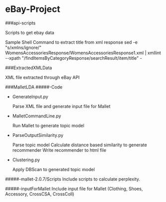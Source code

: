 eBay-Project
=========
###api-scripts

Scripts to get ebay data

Sample Shell Command to extract title from xml response
sed -e "s/xmlns/ignore/" WomensAccessoriesResponse/WomensAccessoriesResponse1.xml | xmllint --xpath "/findItemsByCategoryResponse/searchResult/item/title" -

###ExtractedXMLData

XML file extracted through eBay API

###MalletLDA
#####-Code
  * GenerateInput.py 
  
    Parse XML file and generate input file for Mallet
  * MalletCommandLine.py
  
    Run Mallet to generate topic model
  * ParseOutputSimilarity.py
  
    Parse topic model
    Calculate distance based similarity to generate recommender
    Write recommender to html file
  * Clustering.py
  
    Apply DBScan to generated topic model

#####-mallet-2.0.7/Scripts
Include scripts to calculate perplexity.

#####-inputForMallet
Include input file for Mallet (Clothing, Shoes, Accessory, CrossCSA, CrossColl)




